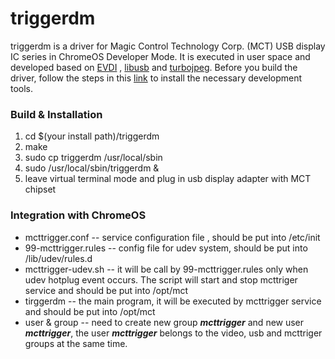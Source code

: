 # triggerdm
triggerdm is a driver for Magic Control Technology Corp. (MCT) USB display IC series in ChromeOS Developer Mode. It is executed in user space and developed based on [EVDI](https://github.com/DisplayLink/evdi) , [libusb](https://libusb.info/) and [turbojpeg](https://github.com/libjpeg-turbo/libjpeg-turbo). Before you build the driver, follow the steps in this [link](https://solarianprogrammer.com/2017/09/13/chrome-os-native-development/) to install the necessary development tools. 

### Build & Installation
1. cd $(your install path)/triggerdm
2. make
3. sudo cp triggerdm /usr/local/sbin
4. sudo /usr/local/sbin/triggerdm &
5. leave virtual terminal mode and plug in usb display adapter with MCT chipset

### Integration with ChromeOS
- mcttrigger.conf     -- service configuration file , should be put into /etc/init
- 99-mcttrigger.rules -- config file for udev system, should be put into /lib/udev/rules.d
- mcttrigger-udev.sh -- it will be call by 99-mcttrigger.rules only when udev hotplug event occurs. The script will start and stop mcttriger service and should be put into /opt/mct
- tirggerdm -- the main program, it will be executed by mcttrigger service and  should be put into /opt/mct
- user & group -- need to create new group ***mcttrigger*** and new user ***mcttrigger***, the user ***mcttrigger*** belongs to the video, usb and mcttriger groups at the same time.
